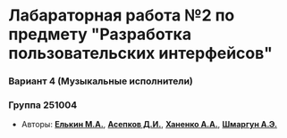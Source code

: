 # Лабараторная работа №2 по предмету "Разработка пользовательских интерфейсов"

### Вариант 4 (Музыкальные исполнители)

### Группа 251004

- Авторы: [**Елькин М.А.**](https://github.com/MatthewYelkin), [**Асепков Д.И.**](https://github.com/antitoxical), [**Ханенко А.А.**](https://github.com/AndreiKhanenko), [**Шмаргун А.Э.**](https://github.com/Alex2004c)

[//]: # (- Работа на [Github Pages]&#40;https://matthewyelkin.github.io/DUI-Lab_1/&#41;)